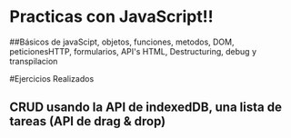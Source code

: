 # Practicas con  JavaScript!!


##Básicos de javaScipt, objetos, funciones, metodos, DOM, peticionesHTTP, formularios, API's HTML, Destructuring, debug y transpilacion

#Ejercicios Realizados
## CRUD usando la API de indexedDB, una lista de tareas (API de drag & drop)
